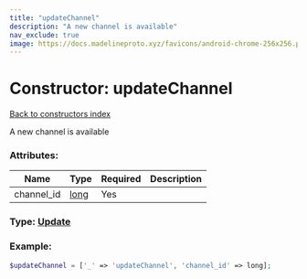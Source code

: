 ```yaml
---
title: "updateChannel"
description: "A new channel is available"
nav_exclude: true
image: https://docs.madelineproto.xyz/favicons/android-chrome-256x256.png
---
```

# Constructor: updateChannel  
[Back to constructors index](index.md)



A new channel is available

### Attributes:

| Name     |    Type       | Required | Description |
|----------|---------------|----------|-------------|
|channel\_id|[long](../types/long.md) | Yes|



### Type: [Update](../types/Update.md)


### Example:

```php
$updateChannel = ['_' => 'updateChannel', 'channel_id' => long];
```  
